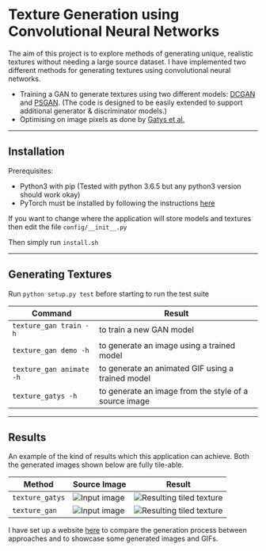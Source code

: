 # Texture Generation using Convolutional Neural Networks

The aim of this project is to explore methods of generating unique, realistic textures without needing a large source dataset.
I have implemented two different methods for generating textures using convolutional neural networks.
* Training a GAN to generate textures using two different models: [DCGAN](https://arxiv.org/pdf/1511.06434.pdf) and [PSGAN](https://arxiv.org/pdf/1705.06566.pdf). (The code is designed to be easily extended to support additional generator & discriminator models.)
* Optimising on image pixels as done by [Gatys et al.](https://arxiv.org/pdf/1505.07376.pdf)

----

## Installation
Prerequisites:
* Python3 with pip (Tested with python 3.6.5 but any python3 version should work okay)
* PyTorch must be installed by following the instructions [here](https://pytorch.org/)

If you want to change where the application will store models and textures then edit the file `config/__init__.py`

Then simply run `install.sh`

----

## Generating Textures

Run `python setup.py test` before starting to run the test suite

| Command                  | Result                                                |
| ------------------------ | ----------------------------------------------------- |
| `texture_gan train -h`   | to train a new GAN model                              |
| `texture_gan demo -h`    | to generate an image using a trained model            |
| `texture_gan animate -h` | to generate an animated GIF using a trained model     |
| `texture_gatys -h`       | to generate an image from the style of a source image |

----

## Results

An example of the kind of results which this application can achieve. Both the generated images shown below are fully tile-able.

| Method | Source Image             | Result                                                |
| ------ | ------------------------ | ----------------------------------------------------- |
| `texture_gatys` | ![Input image ](http://harrybp.github.io/texture_images/gatys_input.jpg) | ![Resulting tiled texture ](http://harrybp.github.io/texture_images/gatys_tiled.jpg) |
| `texture_gan`   | ![Input image](http://harrybp.github.io/texture_generation_demo/textures/snake/cropped.jpg) | ![Resulting tiled texture](https://harrybp.github.io/texture_generation_demo/textures/snake/gan/336.jpg) |



I have set up a website [here](https://harrybp.github.io/texture_generation_demo/) to compare the generation process between approaches and to showcase some generated images and GIFs. 
